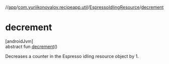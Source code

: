 //[app](../../../index.md)/[com.yuriikonovalov.recipeapp.util](../index.md)/[EspressoIdlingResource](index.md)/[decrement](decrement.md)

# decrement

[androidJvm]\
abstract fun [decrement](decrement.md)()

Decreases a counter in the Espresso idling resource object by 1.
